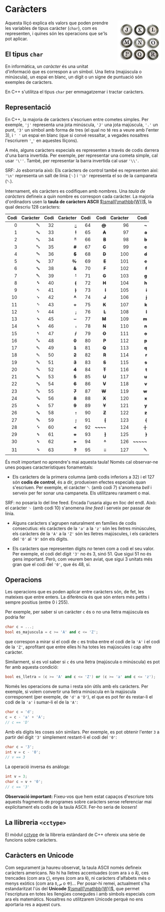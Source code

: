 # Caràcters

<img src='././caracters.png' style='width: 10em; float: right; margin: 0 0 1em 1em;'/>

Aquesta lliçó explica els valors que poden prendre les variables de
tipus caràcter (`char`), com es representen, i quines són les operacions que se'ls
pot aplicar.

## El tipus `char`

En informàtica, un _caràcter_ és una unitat d'informació que es correspon a
un símbol. Una lletra (majúscula o minúscula), un espai en blanc, un
dígit o un signe de puntuació són exemples de caràcters.

En C++ s'utilitza el tipus `char` per emmagatzemar i tractar caràcters.

## Representació

En C++, la majoria de caràcters s'escriuen entre cometes simples.
Per exemple, `'j'` representa una jota minúscula,
`'J'` una jota majúscula,
`'.'` un punt,
`'3'` un símbol amb forma de tres
(el qual no té res a veure amb l'enter 3),
i `' '` un espai en blanc
(que si convé ressaltar,
a vegades nosaltres l'escriurem `'⎵'` en aquestes lliçons).

A més, alguns caràcters especials
es representen a través de codis darrera d'una barra invertida.
Per exemple, per representar una cometa simple,
cal usar `'\''`.
També, per representar la barra invertida cal usar `'\\'`.

SRF: Jo esborraria això: Els caràcters de control també es representen així: `'\n'` representa
un salt de línia (␊) i `'\b'` representa el so de la campaneta
(␇).

Internament, els caràcters es codifiquen amb nombres. Una _taula de
caràcters_ defineix a quin nombre es correspon cada caràcter.
La majoria d'ordinadors usen la **taula de caràcters ASCII**
[$\small[\mathbb{W}]$](https://ca.wikipedia.org/wiki/ASCII),
la qual descriu 128 caràcters:

| Codi | Caràcter | Codi |   Caràcter | Codi |        Codi | Caràcter |      Codi |
| ---: | -------: | ---: | ---------: | ---: | ----------: | -------: | --------: |
|    0 |    **␀** |   32 |  **~~⎵~~** |   64 |   **~~@~~** |       96 |     **~** |
|    1 |    **␁** |   33 |  **~~!~~** |   65 |   **~~A~~** |       97 | **~~a~~** |
|    2 |    **␂** |   34 |  **~~"~~** |   66 |   **~~B~~** |       98 | **~~b~~** |
|    3 |    **␃** |   35 |  **~~#~~** |   67 |   **~~C~~** |       99 | **~~c~~** |
|    4 |    **␄** |   36 |  **~~$~~** |   68 |   **~~D~~** |      100 | **~~d~~** |
|    5 |    **␅** |   37 |  **~~%~~** |   69 |   **~~E~~** |      101 | **~~e~~** |
|    6 |    **␆** |   38 |  **~~&~~** |   70 |   **~~F~~** |      102 | **~~f~~** |
|    7 |    **␇** |   39 |  **~~'~~** |   71 |   **~~G~~** |      103 | **~~g~~** |
|    8 |    **␈** |   40 |  **~~(~~** |   72 |   **~~H~~** |      104 | **~~h~~** |
|    9 |    **␉** |   41 |  **~~)~~** |   73 |   **~~I~~** |      105 | **~~i~~** |
|   10 |    **␊** |   42 | **~~\*~~** |   74 |   **~~J~~** |      106 | **~~j~~** |
|   11 |    **␋** |   43 |  **~~+~~** |   75 |   **~~K~~** |      107 | **~~k~~** |
|   12 |    **␌** |   44 |  **~~,~~** |   76 |   **~~L~~** |      108 | **~~l~~** |
|   13 |    **␍** |   45 |  **~~-~~** |   77 |   **~~M~~** |      109 | **~~m~~** |
|   14 |    **␎** |   46 |  **~~.~~** |   78 |   **~~N~~** |      110 | **~~n~~** |
|   15 |    **␏** |   47 |  **~~/~~** |   79 |   **~~O~~** |      111 | **~~o~~** |
|   16 |    **␐** |   48 |  **~~0~~** |   80 |   **~~P~~** |      112 | **~~p~~** |
|   17 |    **␑** |   49 |  **~~1~~** |   81 |   **~~Q~~** |      113 | **~~q~~** |
|   18 |    **␑** |   50 |  **~~2~~** |   82 |   **~~R~~** |      114 | **~~r~~** |
|   19 |    **␓** |   51 |  **~~3~~** |   83 |   **~~S~~** |      115 | **~~s~~** |
|   20 |    **␔** |   52 |  **~~4~~** |   84 |   **~~T~~** |      116 | **~~t~~** |
|   21 |    **␕** |   53 |  **~~5~~** |   85 |   **~~U~~** |      117 | **~~u~~** |
|   22 |    **␖** |   54 |  **~~6~~** |   86 |   **~~V~~** |      118 | **~~v~~** |
|   23 |    **␗** |   55 |  **~~7~~** |   87 |   **~~W~~** |      119 | **~~w~~** |
|   24 |    **␘** |   56 |  **~~8~~** |   88 |   **~~X~~** |      120 | **~~x~~** |
|   25 |    **␙** |   57 |  **~~9~~** |   89 |   **~~Y~~** |      121 | **~~y~~** |
|   26 |    **␚** |   58 |  **~~:~~** |   90 |   **~~Z~~** |      122 | **~~z~~** |
|   27 |    **␛** |   59 |  **~~;~~** |   91 |   **~~[~~** |      123 | **~~{~~** |
|   28 |    **␜** |   60 |  **~~<~~** |   92 |   **~~\~~** |      124 | **~~❘~~** |
|   29 |    **␝** |   61 |  **~~=~~** |   93 |   **~~]~~** |      125 | **~~}~~** |
|   30 |    **␞** |   62 |  **~~>~~** |   94 |   **~~^~~** |      126 | **~~~~~** |
|   31 |    **␟** |   63 |  **~~?~~** |   95 | **~~\_~~** |      127 |     **␡** |

És molt important no aprendre's mai aquesta taula! Només cal observar-ne
unes poques característiques fonamentals:

-   Els caràcters de la primera columna (amb codis inferiors a 32) i el 127 són
    **codis de control**, és a dir, produeixen efectes especials quan s'escriuen.
    Per exemple, el caràcter ␇ (amb codi 7) s'anomena _bell_
    i serveix per fer sonar una campaneta.
    Els utilitzareu rarament o mai.

SRF: no posaria lo del line feed. Encada l'usaria algu en lloc del endl.
Això: el caràcter ␊ (amb codi 10) s'anomena _line feed_
i serveix per passar de línia.

-   Alguns caràcters s'agrupen naturalment en famílies de codis consecutius:
    els caràcters de la `'a'` a la `'z'` són les lletres minúscules,
    els caràcters de la `'A'` a la `'Z'` són les lletres majúscules,
    i els caràcters del `'0'` al `'9'` són els dígits.

-   Els caràcters que representen dígits _no_ tenen com a codi el seu valor.
    Per exemple, el codi del dígit `'3'` no és 3, sinó 51.
    Que sigui 51 no és gens important.
    Però, com veurem ben aviat,
    que sigui 3 unitats més gran que el codi del `'0'`, que és 48, sí.

## Operacions

Les operacions que es poden aplicar entre caràcters són, de fet,
les mateixes que entre enters. La diferència és que són enters més petits
i sempre positius (entre 0 i 255).

Per exemple, per saber si un caràcter `c`
és o no una lletra majúscula es podria fer

```c++
char c = ...;
bool es_majuscula = c >= 'A' and c <= 'Z';

```

que correspon a mirar si el codi de `c`
es troba entre el codi de la `'A'`
i el codi de la `'Z'`,
aprofitant que entre elles hi ha totes les majúscules
i cap altre caràcter.

Similarment, si es vol saber si `c` és una lletra (majúscula o
minúscula) es pot fer amb aquesta condició:

```c++
bool es_lletra = (c >= 'A' and c <= 'Z') or (c >= 'a' and c <= 'z');
```

Només les operacions de suma i resta són útils amb els caràcters.
Per exemple, si volem convertir una lletra minúscula
en la majúscula corresponent
(per exemple, de `'d'` a `'D'`),
el que es pot fer és restar-li el codi de la `'a'`
i sumar-li el de la `'A'`:

```c++
char c = 'd';
c = c - 'a' + 'A';
// c == 'D'
```

Amb els dígits les coses són similars.
Per exemple, es pot obtenir l'enter `3` a partir del dígit `'3'`
simplement restant-li el codi del `'0'`:

```c++
char c = '3';
int v = c - '0';
// v == 3
```

La operació inversa és anàloga:

```c++
int v = 3;
char c = v + '0';
// c == '3'
```

**Observació important:** Fixeu-vos que hem estat capaços d'escriure tots
aquests fragments de programes sobre caràcters sense referenciar mai
explícitament els codis de la taula ASCII. Fer-ho seria de _loosers_!

## La llibreria `<cctype>`

El mòdul [cctype](/stl/cctype.html) de la llibreria estàndard de C++ ofereix
una sèrie de funcions sobre caràcters.

## Caràcters en Unicode

Com segurament ja haureu observat, la taula ASCII només defineix caràcters
americans. No hi ha lletres accentuades (com ara `à` o `Å`), ces trencades
(com ara `Ç`), enyes (com ara `Ñ`), ni caràcters d'alfabets més o menys exòtics
(com ara `δ`, `س`‎ o `中`)...
Per posar-hi remei, actualment s'ha estandaritzat l'ús
del **Unicode** [$\small[\mathbb{W}]$](https://ca.wikipedia.org/wiki/Unicode),
que permet l'escriptura en totes les llengües conegudes i amb símbols
especials com ara els matemàtics.
Nosaltres no utilitzarem Unicode perquè no ens aportaria res a aquest curs.

<Autors autors="jpetit roura"/>
